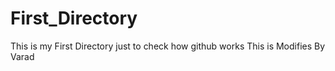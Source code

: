 # First_Directory
This is my First Directory just to check how github works
This is Modifies By Varad
